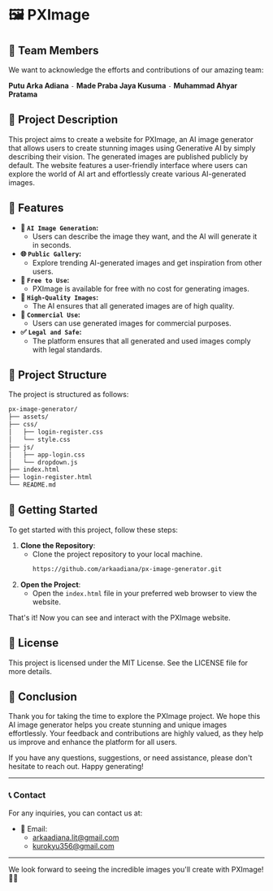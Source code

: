 # 🖼️ PXImage

## 👥 Team Members
We want to acknowledge the efforts and contributions of our amazing team:

**Putu Arka Adiana** `-` **Made Praba Jaya Kusuma** `-` **Muhammad Ahyar Pratama** 

## 📝 Project Description

This project aims to create a website for PXImage, an AI image generator that allows users to create stunning images using Generative AI by simply describing their vision. The generated images are published publicly by default. The website features a user-friendly interface where users can explore the world of AI art and effortlessly create various AI-generated images.

## 🌟 Features

- **🎨 ```AI Image Generation```:**
    - Users can describe the image they want, and the AI will generate it in seconds.
- **🌐 ```Public Gallery```:**
    - Explore trending AI-generated images and get inspiration from other users.
- **💸 ```Free to Use```:**
    - PXImage is available for free with no cost for generating images.
- **📸 ```High-Quality Images```:**
    - The AI ensures that all generated images are of high quality.
- **💼 ```Commercial Use```:**
    - Users can use generated images for commercial purposes.
- **✅ ```Legal and Safe```:**
    - The platform ensures that all generated and used images comply with legal standards.

## 📂 Project Structure

The project is structured as follows:

```bash
px-image-generator/
├── assets/
├── css/
│   ├── login-register.css
│   └── style.css
├── js/
│   ├── app-login.css
│   └── dropdown.js
├── index.html
├── login-register.html
└── README.md

```

## 🚀 Getting Started

To get started with this project, follow these steps:

1. **Clone the Repository**:
    - Clone the project repository to your local machine.
        ```bash
        https://github.com/arkaadiana/px-image-generator.git
        ```
2. **Open the Project**:
    - Open the `index.html` file in your preferred web browser to view the website.

That's it! Now you can see and interact with the PXImage website.

## 📜 License
This project is licensed under the MIT License. See the LICENSE file for more details.

## 🌟 Conclusion

Thank you for taking the time to explore the PXImage project. We hope this AI image generator helps you create stunning and unique images effortlessly. Your feedback and contributions are highly valued, as they help us improve and enhance the platform for all users.

If you have any questions, suggestions, or need assistance, please don't hesitate to reach out. Happy generating!

---

### 📞 Contact

For any inquiries, you can contact us at:

- 📧 Email: 
    - arkaadiana.lit@gmail.com
    - kurokyu356@gmail.com
---

We look forward to seeing the incredible images you'll create with PXImage! 🎨✨